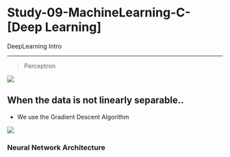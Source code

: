 # Study-09-MachineLearning-C-[Deep Learning]
DeepLearning Intro

----------------------------------------------------------------------------------------------------------------------------------------
> Perceptron
<img src="https://user-images.githubusercontent.com/31917400/41435071-8fdfdd98-7015-11e8-8984-9237b02a18ec.jpg" />

## When the data is not linearly separable..
 - We use the Gradient Descent Algorithm
<img src="https://user-images.githubusercontent.com/31917400/41435452-c25ebfae-7016-11e8-808c-8e740d608806.jpg" />

### Neural Network Architecture














































